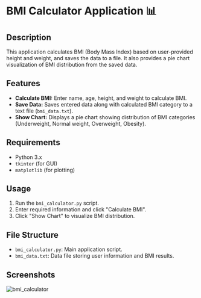# BMI Calculator Application 📊

## Description
This application calculates BMI (Body Mass Index) based on user-provided height and weight, and saves the data to a file. It also provides a pie chart visualization of BMI distribution from the saved data.

## Features
- **Calculate BMI:** Enter name, age, height, and weight to calculate BMI.
- **Save Data:** Saves entered data along with calculated BMI category to a text file (`bmi_data.txt`).
- **Show Chart:** Displays a pie chart showing distribution of BMI categories (Underweight, Normal weight, Overweight, Obesity).

## Requirements
- Python 3.x
- `tkinter` (for GUI)
- `matplotlib` (for plotting)

## Usage
1. Run the `bmi_calculator.py` script.
2. Enter required information and click "Calculate BMI".
3. Click "Show Chart" to visualize BMI distribution.

## File Structure
- `bmi_calculator.py`: Main application script.
- `bmi_data.txt`: Data file storing user information and BMI results.

## Screenshots

![bmi_calculator](https://github.com/JuliaFSO/bmi_calculator/assets/81381511/c49140a4-dfdb-4f6c-ba53-8400bf9626c8)
